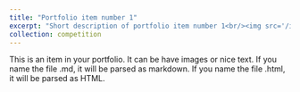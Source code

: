 ```yaml
---
title: "Portfolio item number 1"
excerpt: "Short description of portfolio item number 1<br/><img src='/images/500x300.png'>"
collection: competition
---
```


This is an item in your portfolio. It can be have images or nice text. If you name the file .md, it will be parsed as markdown. If you name the file .html, it will be parsed as HTML. 
